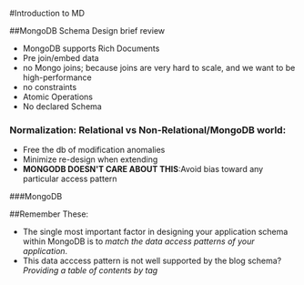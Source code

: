 #Introduction to MD

##MongoDB Schema Design
brief review
* MongoDB supports Rich Documents
* Pre join/embed data
* no Mongo joins; because joins are very hard to scale, and we want to be high-performance
* no constraints
* Atomic Operations
* No declared Schema

### Normalization: Relational vs Non-Relational/MongoDB world:
* Free the db of modification anomalies
* Minimize re-design when extending
* __MONGODB DOESN'T CARE ABOUT THIS__:Avoid bias toward any particular access pattern

###MongoDB




##Remember These:
* The single most important factor in designing your application schema within MongoDB is to _match the data access patterns of your application_.
* This data acccess pattern is not well supported by the blog schema? _Providing a table of contents by tag_


